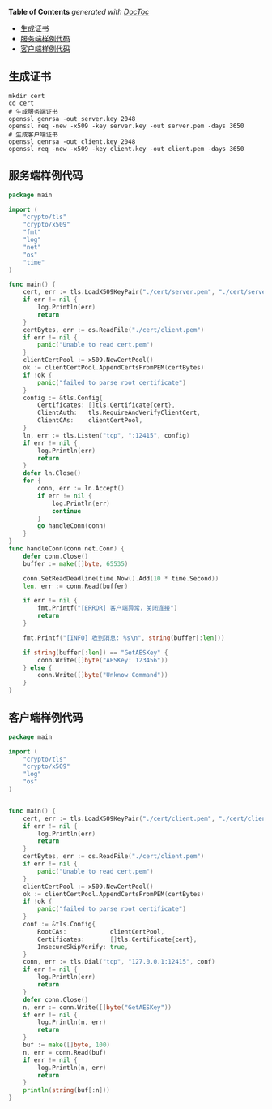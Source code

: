 <!-- START doctoc generated TOC please keep comment here to allow auto update -->
<!-- DON'T EDIT THIS SECTION, INSTEAD RE-RUN doctoc TO UPDATE -->
**Table of Contents**  *generated with [DocToc](https://github.com/thlorenz/doctoc)*

- [生成证书](#%E7%94%9F%E6%88%90%E8%AF%81%E4%B9%A6)
- [服务端样例代码](#%E6%9C%8D%E5%8A%A1%E7%AB%AF%E6%A0%B7%E4%BE%8B%E4%BB%A3%E7%A0%81)
- [客户端样例代码](#%E5%AE%A2%E6%88%B7%E7%AB%AF%E6%A0%B7%E4%BE%8B%E4%BB%A3%E7%A0%81)

<!-- END doctoc generated TOC please keep comment here to allow auto update -->

## 生成证书

```shell
mkdir cert
cd cert
# 生成服务端证书
openssl genrsa -out server.key 2048
openssl req -new -x509 -key server.key -out server.pem -days 3650
# 生成客户端证书
openssl genrsa -out client.key 2048
openssl req -new -x509 -key client.key -out client.pem -days 3650
```

## 服务端样例代码

```go
package main

import (
	"crypto/tls"
	"crypto/x509"
	"fmt"
	"log"
	"net"
	"os"
	"time"
)

func main() {
	cert, err := tls.LoadX509KeyPair("./cert/server.pem", "./cert/server.key")
	if err != nil {
		log.Println(err)
		return
	}
	certBytes, err := os.ReadFile("./cert/client.pem")
	if err != nil {
		panic("Unable to read cert.pem")
	}
	clientCertPool := x509.NewCertPool()
	ok := clientCertPool.AppendCertsFromPEM(certBytes)
	if !ok {
		panic("failed to parse root certificate")
	}
	config := &tls.Config{
		Certificates: []tls.Certificate{cert},
		ClientAuth:   tls.RequireAndVerifyClientCert,
		ClientCAs:    clientCertPool,
	}
	ln, err := tls.Listen("tcp", ":12415", config)
	if err != nil {
		log.Println(err)
		return
	}
	defer ln.Close()
	for {
		conn, err := ln.Accept()
		if err != nil {
			log.Println(err)
			continue
		}
		go handleConn(conn)
	}
}
func handleConn(conn net.Conn) {
	defer conn.Close()
	buffer := make([]byte, 65535)

	conn.SetReadDeadline(time.Now().Add(10 * time.Second))
	len, err := conn.Read(buffer)

	if err != nil {
		fmt.Printf("[ERROR] 客户端异常，关闭连接")
		return
	}

	fmt.Printf("[INFO] 收到消息: %s\n", string(buffer[:len]))

	if string(buffer[:len]) == "GetAESKey" {
		conn.Write([]byte("AESKey: 123456"))
	} else {
		conn.Write([]byte("Unknow Command"))
	}
}

```

## 客户端样例代码

```go
package main

import (
	"crypto/tls"
	"crypto/x509"
	"log"
	"os"
)


func main() {
	cert, err := tls.LoadX509KeyPair("./cert/client.pem", "./cert/client.key")
	if err != nil {
		log.Println(err)
		return
	}
	certBytes, err := os.ReadFile("./cert/client.pem")
	if err != nil {
		panic("Unable to read cert.pem")
	}
	clientCertPool := x509.NewCertPool()
	ok := clientCertPool.AppendCertsFromPEM(certBytes)
	if !ok {
		panic("failed to parse root certificate")
	}
	conf := &tls.Config{
		RootCAs:            clientCertPool,
		Certificates:       []tls.Certificate{cert},
		InsecureSkipVerify: true,
	}
	conn, err := tls.Dial("tcp", "127.0.0.1:12415", conf)
	if err != nil {
		log.Println(err)
		return
	}
	defer conn.Close()
	n, err := conn.Write([]byte("GetAESKey"))
	if err != nil {
		log.Println(n, err)
		return
	}
	buf := make([]byte, 100)
	n, err = conn.Read(buf)
	if err != nil {
		log.Println(n, err)
		return
	}
	println(string(buf[:n]))
}

```
